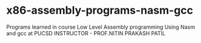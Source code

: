 # x86-assembly-programs-nasm-gcc
Programs learned in course Low Level Assembly programming Using Nasm and gcc at PUCSD 
INSTRUCTOR - PROF.NITIN PRAKASH PATIL
